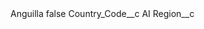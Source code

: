 <?xml version="1.0" encoding="UTF-8"?>
<CustomMetadata xmlns="http://soap.sforce.com/2006/04/metadata" xmlns:xsi="http://www.w3.org/2001/XMLSchema-instance" xmlns:xsd="http://www.w3.org/2001/XMLSchema">
    <label>Anguilla</label>
    <protected>false</protected>
    <values>
        <field>Country_Code__c</field>
        <value xsi:type="xsd:string">AI</value>
    </values>
    <values>
        <field>Region__c</field>
        <value xsi:nil="true"/>
    </values>
</CustomMetadata>
